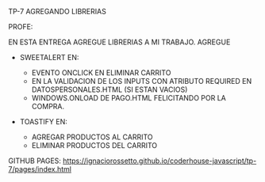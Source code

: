 TP-7 AGREGANDO LIBRERIAS

PROFE:

EN ESTA ENTREGA AGREGUE LIBRERIAS A MI TRABAJO. 
AGREGUE 

-   SWEETALERT EN:

    - EVENTO ONCLICK EN ELIMINAR CARRITO
    - EN LA VALIDACION DE LOS INPUTS CON ATRIBUTO REQUIRED EN DATOSPERSONALES.HTML (SI ESTAN VACIOS)
    - WINDOWS.ONLOAD DE PAGO.HTML FELICITANDO POR LA COMPRA.

-   TOASTIFY EN:

    - AGREGAR PRODUCTOS AL CARRITO
    - ELIMINAR PRODUCTOS DEL CARRITO
  

GITHUB PAGES: https://ignaciorossetto.github.io/coderhouse-javascript/tp-7/pages/index.html
